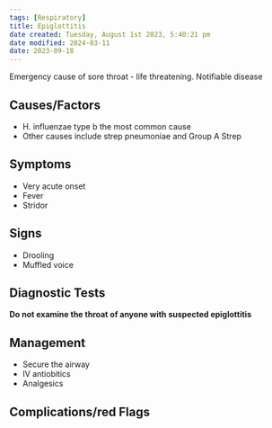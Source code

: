 ```yaml
---
tags: [Respiratory]
title: Epiglottitis
date created: Tuesday, August 1st 2023, 5:40:21 pm
date modified: 2024-03-11
date: 2023-09-18
---
```


Emergency cause of sore throat - life threatening.
Notifiable disease

## Causes/Factors

- H. influenzae type b the most common cause
- Other causes include strep pneumoniae and Group A Strep

## Symptoms

- Very acute onset
- Fever
- Stridor

## Signs

- Drooling
- Muffled voice

## Diagnostic Tests

**Do not examine the throat of anyone with suspected epiglottitis**

## Management

- Secure the airway
- IV antiobitics
- Analgesics

## Complications/red Flags
